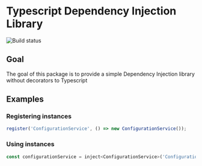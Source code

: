 # Typescript Dependency Injection Library

![Build status](https://travis-ci.org/vdubois/typescript-inject.svg?branch=master)

## Goal

The goal of this package is to provide a simple Dependency Injection library without decorators to Typescript

## Examples

### Registering instances

```js
register('ConfigurationService', () => new ConfigurationService());
```

### Using instances

```js
const configurationService = inject<ConfigurationService>('ConfigurationService');
```

